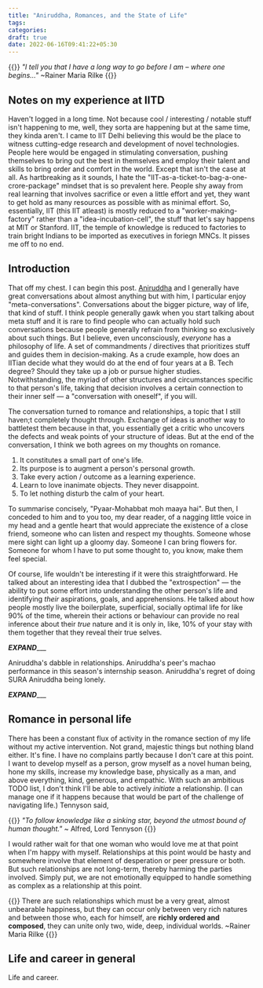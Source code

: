 ```yaml
---
title: "Aniruddha, Romances, and the State of Life"
tags:
categories:
draft: true
date: 2022-06-16T09:41:22+05:30
---
```



{{<bq>}}
_"I tell you that I have a long way to go before I am – where one begins…"_
~Rainer Maria Rilke
{{</bq>}}


## Notes on my experience at IITD

Haven't logged in a long time. Not because cool / interesting / notable stuff isn't happening to me, well, they sorta are happening but at the same time, they kinda aren't. I came to IIT Delhi believing this would be the place to witness cutting-edge research and development of novel technologies. People here would be engaged in stimulating conversation, pushing themselves to bring out the best in themselves and employ their talent and skills to bring order and comfort in the world. Except that isn't the case at all. As hartbreaking as it sounds, I hate the "IIT-as-a-ticket-to-bag-a-one-crore-package" mindset that is so prevalent here. People shy away from real learning that involves sacrifice or even a little effort and yet, they want to get hold as many resources as possible with as minimal effort. So, essentially, IIT (this IIT atleast) is mostly reduced to a "worker-making-factory" rather than a "idea-incubation-cell", the stuff that let's say happens at MIT or Stanford. IIT, the temple of knowledge is reduced to factories to train bright Indians to be imported as executives in foriegn MNCs. It pisses me off to no end.

## Introduction    

That off my chest. I can begin this post. [Aniruddha][0] and I generally have great conversations about almost anything but with him, I particular enjoy "meta-conversations". Conversations about the bigger picture, way of life, that kind of stuff. I think people generally gawk when you start talking about meta stuff and it is rare to find people who can actually hold such conversations because people generally refrain from thinking so exclusively about such things. But I believe, even unconsciously, _everyone_ has a philosophy of life. A set of commandments / directives that prioritizes stuff and guides them in decision-making. As a crude example, how does an IITian decide what they would do at the end of four years at a B. Tech degree? Should they take up a job or pursue higher studies. Notwithstanding, the myriad of other structures and circumstances specific to that person's life, taking that decision involves a certain connection to their inner self &mdash; a "conversation with oneself", if you will.

The conversation turned to romance and relationships, a topic that I still haven;t completely thought through. Exchange of ideas is another way to battletest them because in that, you essentially get a critic who uncovers the defects and weak points of your structure of ideas. But at the end of the conversation, I think we both agrees on my thoughts on romance.

1. It constitutes a small part of one's life.
2. Its purpose is to augment a person's personal growth.
3. Take every action / outcome as a learning experience.
4. Learn to love inanimate objects. They never disappoint.
5. To let nothing disturb the calm of your heart.

To summarise concisely, "Pyaar-Mohabbat moh maaya hai". But then, I conceded to him and to you too, my dear reader, of a nagging little voice in my head and a gentle heart that would appreciate the existence of a close friend, someone who can listen and respect my thoughts. Someone whose mere sight can light up a gloomy day. Someone I can bring flowers for. Someone for whom I have to put some thought to, you know, make them feel special.

Of course, life wouldn't be interesting if it were this straightforward. He talked about an interesting idea that I dubbed the "extrospection" &mdash; the ability to put some effort into understanding the other person's life and identifying _their_ aspirations, goals, and apprehensions. He talked about how people mostly live the boilerplate, superficial, socially optimal life for like 90% of the time, wherein their actions or behaviour can provide no real inference about their _true_ nature and it is only in, like, 10% of your stay with them together that they reveal their true selves.

_________EXPAND____________

Aniruddha's dabble in relationships.
Aniruddha's peer's machao performance in this season's internship season.
Aniruddha's regret of doing SURA
Aniruddha being lonely.


_________EXPAND____________


## Romance in personal life

There has been a constant flux of activity in the romance section of my life without my active intervention. Not grand, majestic things but nothing bland either. It's fine. I have no complains partly because I don't care at this point. I want to develop myself as a person, grow myself as a novel human being, hone my skills, increase my knowledge base, physically as a man, and above everything, kind, generous, and empathic. With such an ambitious TODO list, I don't think I'll be able to actively _initiate_ a relationship. (I can manage one if it happens because that would be part of the challenge of navigating life.) Tennyson said,

{{<bq>}}
_"To follow knowledge like a sinking star, beyond the utmost bound of human thought."_
~ Alfred, Lord Tennyson
{{</bq>}}

I would rather wait for that one woman who would love me at that point when I'm happy with myself. Relationships at this point would be hasty and somewhere involve that element of desperation or peer pressure or both. But such relationships are not long-term, thereby harming the parties involved. Simply put, we are not emotionally equipped to handle something as complex as a relationship at this point.

{{<bq>}}
There are such relationships which must be a very great, almost unbearable happiness, but they can occur only between very rich natures and between those who, each for himself, are **richly ordered and composed**, they can unite only two, wide, deep, individual worlds.
~Rainer Maria Rilke
{{</bq>}}

## Life and career in general

Life and career.





[0]: https://aniruddhadeb.com/
